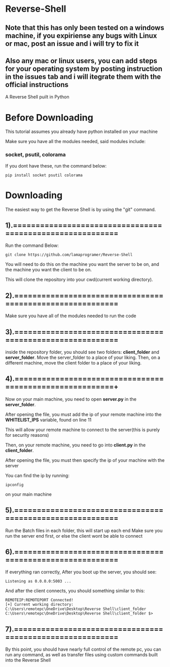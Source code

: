 # Reverse-Shell
## Note that this has only been tested on a windows machine, if you expiriense any bugs with Linux or mac, post an issue and i will try to fix it

## Also any mac or linux users, you can add steps for your operating system by posting instruction in the issues tab and i will itegrate them with the official instructions

A Reverse Shell puilt in Python

# Before Downloading
This tutorial assumes you already have python installed on your machine

Make sure you have all the modules needed, said modules include:

### socket, psutil, colorama

If you dont have these, run the command below:
```
pip install socket psutil colorama
```

# Downloading

The easiest way to get the Reverse Shell is by using the "git" command.

## 1).==========================================================
Run the command Below:
```
git clone https://github.com/lamaprogramer/Reverse-Shell
```
You will need to do this on the machine you want the server to be on, and the machine you want the client to be on.

This will clone the repository into your cwd(current working directory).

## 2).==========================================================
Make sure you have all of the modules needed to run the code

## 3).==========================================================
inside the repository folder, you should see two folders: **client_folder** and **server_folder**.
Move the server_folder to a place of your liking.
Then, on a different machine, move the client folder to a place of your liking.

## 4).=========================================================+
Now on your main machine, you need to open **server.py** in the **server_folder**.

After opening the file, you must add the ip of your remote machine into the **WHITELIST_IPS** variable, found on line 11

This will allow your remote machine to connect to the server(this is purely for security reasons)



Then, on your remote machine, you need to go into **client.py** in the **client_folder**.

After opening the file, you must then specify the ip of your machine with the server

You can find the ip by running:
```
ipconfig
```
on your main machine

## 5).==========================================================
Run the Batch files in each folder, this will start up each end
Make sure you run the server end first, or else the client wont be able to connect

## 6).==========================================================
If everything ran correctly, After you boot up the server, you should see:
```
Listening as 0.0.0.0:5003 ...
```
And after the client connects, you should something similar to this:
```
REMOTEIP:REMOTEPORT Connected!
[+] Current working directory: C:\Users\remotepc\OneDrive\Desktop\Reverse Shell\client_folder
C:\Users\remotepc\OneDrive\Desktop\Reverse Shell\client_folder $>
```

## 7).==========================================================
By this point, you should have nearly full control of the remote pc, you can run any command, as well as transfer files using custom commands built into the Reverse Shell
